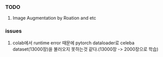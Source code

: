 ### TODO
1. Image Augmentation by Roation and etc

### issues
1. colab에서 runtime error 때문에 pytorch dataloader로 celeba dataset(13000장)을 불러오지 못하는것 같다.(13000장 -> 2000장으로 학습)